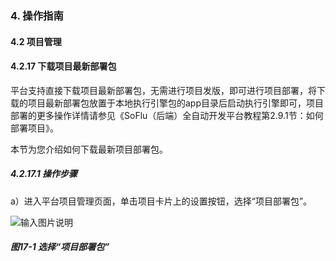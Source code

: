 ### 4. 操作指南

#### 4.2 项目管理

#### 4.2.17 下载项目最新部署包

平台支持直接下载项目最新部署包，无需进行项目发版，即可进行项目部署，将下载的项目最新部署包放置于本地执行引擎包的app目录后启动执行引擎即可，项目部署的更多操作详情请参见《SoFlu（后端）全自动开发平台教程第2.9.1节：如何部署项目》。

本节为您介绍如何下载最新项目部署包。

##### 4.2.17.1 操作步骤

a）进入平台项目管理页面，单击项目卡片上的设置按钮，选择“项目部署包”。

![输入图片说明](../../../../images/SoFlu%EF%BC%88%E5%90%8E%E7%AB%AF%EF%BC%89%E5%BC%80%E5%8F%91%E5%B9%B3%E5%8F%B0/1.%20%E6%9C%80%E6%96%B0%E7%89%88%E6%9C%AC%20-%20%E6%9B%B4%E6%96%B0%E6%97%A5%E6%9C%9F%20-%202022.10.08/4.%20%E6%93%8D%E4%BD%9C%E6%8C%87%E5%8D%97/2.%20%E9%A1%B9%E7%9B%AE%E7%AE%A1%E7%90%86/17-1.png)

##### 图17-1 选择“项目部署包”
